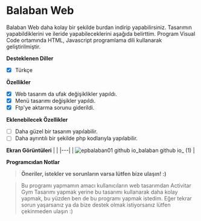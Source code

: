 # Balaban Web
Balaban Web daha kolay bir şekilde burdan indirip yapabilirsiniz. Tasarımın yapabildiklerini ve ileride yapabileceklerini aşağıda belirttim. Program Visual Code ortamında HTML, Javascript programlama dili kullanarak geliştirilmiştir.

<b>Desteklenen Diller</b>
- [x] Türkçe

<b>Özellikler</b>

- [x] Web tasarım da ufak değişiklikler yapıldı.
- [x] Menü tasarımı değişikler yapıldı.
- [x] Ftp'ye aktarma sorunu giderildi.

<b>Eklenebilecek Özellikler</b>

- [ ] Daha güzel bir tasarım yapılabilir.
- [ ] Daha ayrıntılı bir şekilde php kodlarıyla yapılabilir.

<b>Ekran Görüntüleri</b>
|   |
|---|
| ![epbalaban01 github io_balaban github io_ (1)](https://user-images.githubusercontent.com/42430554/184124887-8baada17-3b64-4e98-8995-8b88910c15cb.png) | 


<b>Programcıdan Notlar</b>
> <b>Öneriler, istekler ve sorunların varsa lütfen bize ulaşın! :)</b>

> Bu programı yapmamın amacı kullanıcıların web tasarımdan Activitar Gym Tasarımı yapmak yerine bu tasarımı kullanarak daha kolay yapmak, bu yüzden ben de bu programı yapmak istedim. Eğer tekrar sorun yaşarsanız ya da bize destek olmak istiyorsanız lütfen çekinmeden ulaşın :)
